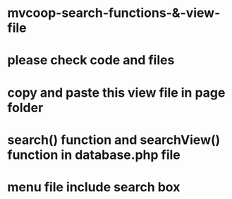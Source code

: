 # mvcoop-search-functions-&-view-file
# please check code and files
# copy and paste this view file in page folder
# search() function and searchView() function in database.php file
# menu file include search box 
# 
